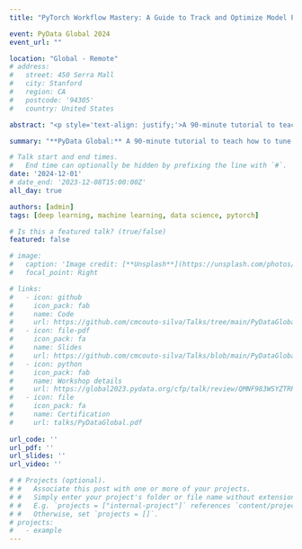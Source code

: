 ```yaml
---
title: "PyTorch Workflow Mastery: A Guide to Track and Optimize Model Performance"

event: PyData Global 2024
event_url: ""

location: "Global - Remote" 
# address:
#   street: 450 Serra Mall
#   city: Stanford
#   region: CA
#   postcode: '94305'
#   country: United States

abstract: "<p style='text-align: justify;'>A 90‑minute tutorial to teach how to tune deep learning models while tracking their performance with data and plots.</p>"

summary: "**PyData Global:** A 90‑minute tutorial to teach how to tune deep learning models while tracking their performance with data and plots."

# Talk start and end times.
#   End time can optionally be hidden by prefixing the line with `#`.
date: '2024-12-01'
# date_end: '2023-12-08T15:00:00Z'
all_day: true

authors: [admin]
tags: [deep learning, machine learning, data science, pytorch]

# Is this a featured talk? (true/false)
featured: false

# image:
#   caption: 'Image credit: [**Unsplash**](https://unsplash.com/photos/bzdhc5b3Bxs)'
#   focal_point: Right

# links:
#   - icon: github
#     icon_pack: fab
#     name: Code
#     url: https://github.com/cmcouto-silva/Talks/tree/main/PyDataGlobal
#   - icon: file-pdf
#     icon_pack: fa
#     name: Slides
#     url: https://github.com/cmcouto-silva/Talks/blob/main/PyDataGlobal/slides/PyDataGlobal2023_slides.pdf
#   - icon: python
#     icon_pack: fab
#     name: Workshop details
#     url: https://global2023.pydata.org/cfp/talk/review/QMNF983WSYZTRPTULAQDWDBM8B9SBRVH
#   - icon: file
#     icon_pack: fa
#     name: Certification
#     url: talks/PyDataGlobal.pdf
  
url_code: ''
url_pdf: ''
url_slides: ''
url_video: ''

# # Projects (optional).
# #   Associate this post with one or more of your projects.
# #   Simply enter your project's folder or file name without extension.
# #   E.g. `projects = ["internal-project"]` references `content/project/deep-learning/index.md`.
# #   Otherwise, set `projects = []`.
# projects:
#   - example
---
```


